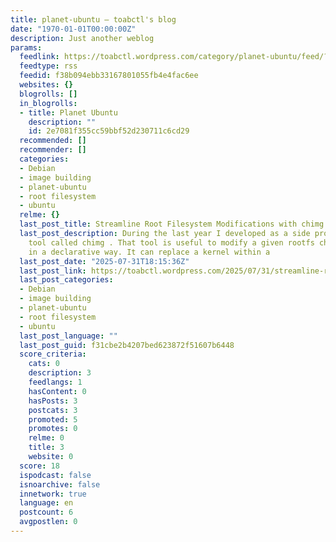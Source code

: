 ```yaml
---
title: planet-ubuntu – toabctl's blog
date: "1970-01-01T00:00:00Z"
description: Just another weblog
params:
  feedlink: https://toabctl.wordpress.com/category/planet-ubuntu/feed/?mrss=off
  feedtype: rss
  feedid: f38b094ebb33167801055fb4e4fac6ee
  websites: {}
  blogrolls: []
  in_blogrolls:
  - title: Planet Ubuntu
    description: ""
    id: 2e7081f355cc59bbf52d230711c6cd29
  recommended: []
  recommender: []
  categories:
  - Debian
  - image building
  - planet-ubuntu
  - root filesystem
  - ubuntu
  relme: {}
  last_post_title: Streamline Root Filesystem Modifications with chimg
  last_post_description: During the last year I developed as a side project a new
    tool called chimg . That tool is useful to modify a given rootfs chroot directory
    in a declarative way. It can replace a kernel within a
  last_post_date: "2025-07-31T18:15:36Z"
  last_post_link: https://toabctl.wordpress.com/2025/07/31/streamline-root-filesystem-modifications-with-chimg/
  last_post_categories:
  - Debian
  - image building
  - planet-ubuntu
  - root filesystem
  - ubuntu
  last_post_language: ""
  last_post_guid: f31cbe2b4207bed623872f51607b6448
  score_criteria:
    cats: 0
    description: 3
    feedlangs: 1
    hasContent: 0
    hasPosts: 3
    postcats: 3
    promoted: 5
    promotes: 0
    relme: 0
    title: 3
    website: 0
  score: 18
  ispodcast: false
  isnoarchive: false
  innetwork: true
  language: en
  postcount: 6
  avgpostlen: 0
---
```

